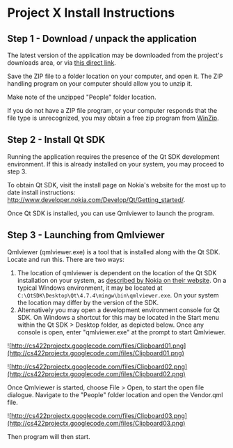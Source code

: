 # Project X Install Instructions #

## Step 1 - Download / unpack the application ##

The latest version of the application may be downloaded from the project's downloads area, or via [this direct link](http://cs422projectx.googlecode.com/files/People.zip).

Save the ZIP file to a folder location on your computer, and open it.  The ZIP handling program on your computer should allow you to unzip it.

Make note of the unzipped "People" folder location.

If you do not have a ZIP file program, or your computer responds that the file type is unrecognized, you may obtain a free zip program from [WinZip](http://www.winzip.com).

## Step 2 - Install Qt SDK ##

Running the application requires the presence of the Qt SDK development environment.  If this is already installed on your system, you may proceed to step 3.

To obtain Qt SDK, visit the install page on Nokia's website for the most up to date install instructions: http://www.developer.nokia.com/Develop/Qt/Getting_started/.

Once Qt SDK is installed, you can use Qmlviewer to launch the program.


## Step 3 - Launching from Qmlviewer ##

Qmlviewer (qmlviewer.exe) is a tool that is installed along with the Qt SDK.  Locate and run this.  There are two ways:

  1. The location of qmlviewer is dependent on the location of the Qt SDK installation on your system, as [described by Nokia on their website](http://doc.qt.nokia.com/4.7-snapshot/qmlviewer.html).  On a typical Windows environment, it may be located at `C:\QtSDK\Desktop\Qt\4.7.4\mingw\bin\qmlviewer.exe`.  On your system the location may differ by the version of the SDK.
  1. Alternatively you may open a development environment console for Qt SDK.  On Windows a shortcut for this may be located in the Start menu within the Qt SDK > Desktop folder, as depicted below.  Once any console is open, enter "qmlviewer.exe" at the prompt to start Qmlviewer.

![http://cs422projectx.googlecode.com/files/Clipboard01.png](http://cs422projectx.googlecode.com/files/Clipboard01.png)

![http://cs422projectx.googlecode.com/files/Clipboard02.png](http://cs422projectx.googlecode.com/files/Clipboard02.png)


Once Qmlviewer is started, choose File > Open, to start the open file dialogue.  Navigate to the "People" folder location and open the Vendor.qml file.

![http://cs422projectx.googlecode.com/files/Clipboard03.png](http://cs422projectx.googlecode.com/files/Clipboard03.png)

Then program will then start.